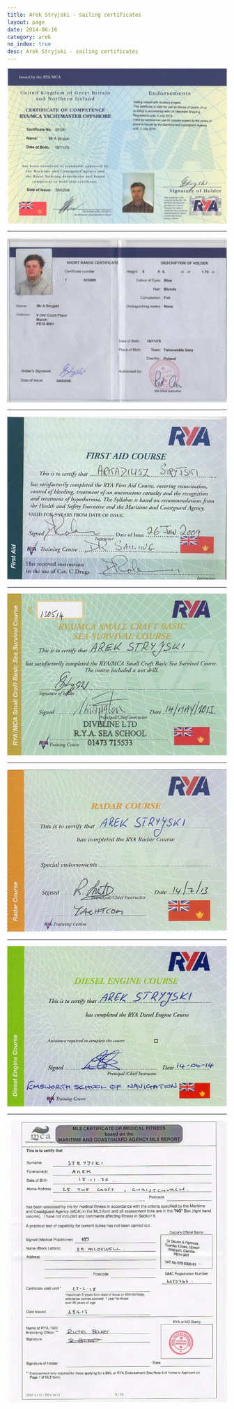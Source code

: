 ```yaml
---
title: Arek Stryjski - sailing certificates
layout: page
date: 2014-06-16
category: arek
no_index: true
desc: Arek Stryjski - sailing certificates
---
```


![Arek Stryjski - Yachtmaster Offshore](/img/certificates/ym_com.jpg)
  
<hr class="print-nl">

![Arek Stryjski - GMDSS Short Range](/img/certificates/src.jpg)

<hr class="print-nl">

![Arek Stryjski - First Aid](/img/certificates/1aid.jpg)

<hr class="print-nl">

![Arek Stryjski - Sea Survival](/img/certificates/sea_surv.jpg)

<hr class="print-nl">

![Arek Stryjski - Radar](/img/certificates/radar.jpg)

<hr class="print-nl">

![Arek Stryjski - Radar](/img/certificates/diesel.jpg)
  
<hr class="print-nl">

![Arek Stryjski - ML5](/img/certificates/ml5.jpg)
